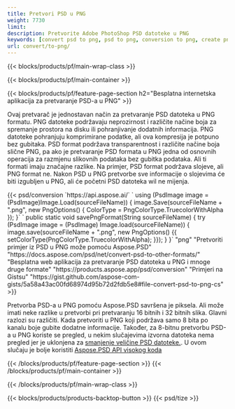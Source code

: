 ```yaml
---
title: Pretvori PSD u PNG
weight: 7730
limit: 
description: Pretvorite Adobe PhotoShop PSD datoteke u PNG
keywords: [convert psd to png, psd to png, conversion to png, create png from psd, print psd as png]
url: convert/to-png/
---
```


{{< blocks/products/pf/main-wrap-class >}}

{{< blocks/products/pf/main-container >}}

{{< blocks/products/pf/feature-page-section h2="Besplatna internetska aplikacija za pretvaranje PSD-a u PNG" >}}
<p>Ovaj pretvarač je jednostavan način za pretvaranje PSD datoteka u PNG formatu. PNG datoteke podržavaju neprozirnost i različite načine boja za spremanje prostora na disku ili pohranjivanje dodatnih informacija. PNG datoteke pohranjuju komprimirane podatke, ali ova kompresija je potpuno bez gubitaka. PSD format podržava transparentnost i različite načine boja slične PNG, pa ako je pretvaranje PSD formata u PNG jedna od osnovnih operacija za razmjenu slikovnih podataka bez gubitka podataka. Ali ti formati imaju značajne razlike. Na primjer, PSD format podržava slojeve, ali PNG format ne. Nakon PSD u PNG pretvorbe sve informacije o slojevima će biti izgubljen u PNG, ali će početni PSD datoteka wil ne mijenja.</p>
{{< psd/conversion `https://api.aspose.ai/` 
`    using (PsdImage image = (PsdImage)Image.Load(sourceFileName))
    {
        image.Save(sourceFileName + ".png",  new PngOptions() {  ColorType = PngColorType.TruecolorWithAlpha });
    }` 
	`    public static void savePngFormat(String sourceFileName) {
        try (PsdImage image = (PsdImage) Image.load(sourceFileName)) {
            image.save(sourceFileName + ".png", new PngOptions() {{
                setColorType(PngColorType.TruecolorWithAlpha);
            }});
        }
    }` 
	"png" 
"Pretvoriti primjer iz PSD u PNG može pomoću Aspose.PSD"  "https://docs.aspose.com/psd/net/convert-psd-to-other-formats/" 
"Besplatna web aplikacija za pretvaranje PSD datoteka u PNG i mnoge druge formate" "https://products.aspose.app/psd/conversion" 
"Primjeri na Gistsu" "https://gist.github.com/aspose-com-gists/5a58a43ac00fd68974d95b72d2fdb5e8#file-convert-psd-to-png-cs" >}}
<p>Pretvorba PSD-a u PNG pomoću Aspose.PSD savršena je piksela. Ali može imati neke razlike u pretvorbi pri pretvaranju 16 bitnih i 32 bitnih slika. Glavni razlozi su različiti. Kada pretvoriti u PNG koji podržava samo 8 bita po kanalu boje gubite dodatne informacije. Također, za 8-bitnu pretvorbu PSD-a u PNG koriste se pregled, u nekim slučajevima izvorna datoteka nema pregled jer je uklonjena za <a href="/psd/reduce-size">smanjenje veličine PSD datoteke.</a>. U ovom slučaju je bolje koristiti <a href="/psd">Aspose.PSD API visokog koda</a></p>
{{< /blocks/products/pf/feature-page-section >}}
{{< /blocks/products/pf/main-container >}}


{{< /blocks/products/pf/main-wrap-class >}}

{{< blocks/products/products-backtop-button >}}
{{< psd/tize >}}
